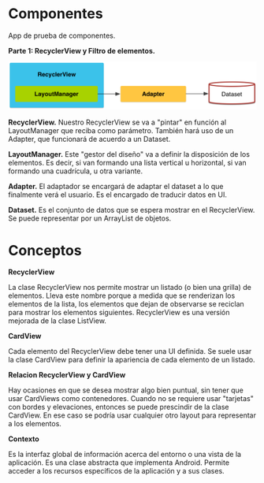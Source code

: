 # Componentes
App de prueba de componentes.

<b>Parte 1: RecyclerView y Filtro de elementos.</b>


 ![alt text](https://github.com/Danlxz/Componentes/blob/master/RecyclerView.png) 


<b>RecyclerView.</b> 
Nuestro RecyclerView se va a "pintar" en función al LayoutManager que reciba como parámetro. 
También hará uso de un Adapter, que funcionará de acuerdo a un Dataset.

<b>LayoutManager.</b> 
Este "gestor del diseño" va a definir la disposición de los elementos. 
Es decir, si van formando una lista vertical u horizontal, si van formando una cuadrícula, u otra variante.

<b>Adapter.</b> 
El adaptador se encargará de adaptar el dataset a lo que finalmente verá el usuario. Es el encargado de traducir datos en UI.

<b>Dataset.</b> 
Es el conjunto de datos que se espera mostrar en el RecyclerView. Se puede representar por un ArrayList de objetos.


# Conceptos

<b>RecyclerView</b>

La clase RecyclerView nos permite mostrar un listado (o bien una grilla) de elementos.
Lleva este nombre porque a medida que se renderizan los elementos de la lista, 
los elementos que dejan de observarse se reciclan para mostrar los elementos siguientes.
RecyclerView es una versión mejorada de la clase ListView.

<b>CardView</b>

Cada elemento del RecyclerView debe tener una UI definida.
Se suele usar la clase CardView para definir la apariencia de cada elemento de un listado.

<b>Relacion RecyclerView y CardView</b>

Hay ocasiones en que se desea mostrar algo bien puntual, sin tener que usar CardViews como contenedores.
Cuando no se requiere usar "tarjetas" con bordes y elevaciones, entonces se puede prescindir de la clase CardView.
En ese caso se podría usar cualquier otro layout para representar a los elementos.

<b>Contexto</b>

Es la interfaz global de información acerca del entorno o una vista de la aplicación. 
Es una clase abstracta que implementa Android.
Permite acceder a los recursos específicos de la aplicación y a sus clases.

